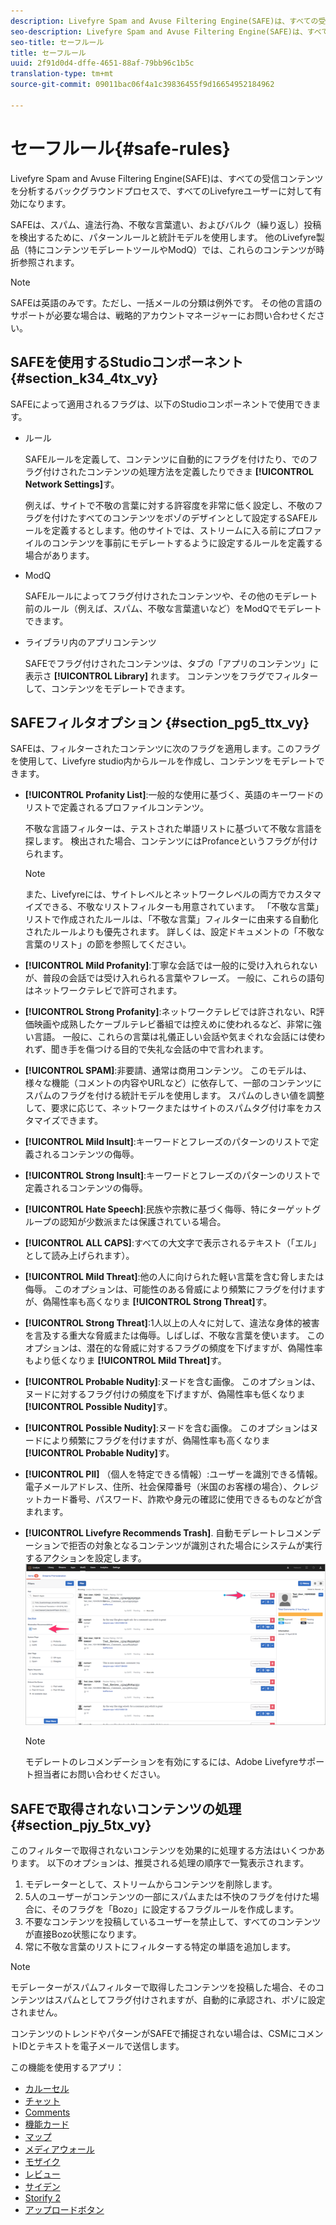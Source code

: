 ```yaml
---
description: Livefyre Spam and Avuse Filtering Engine(SAFE)は、すべての受信コンテンツを分析するバックグラウンドプロセスで、すべてのLivefyreユーザーに対して有効になります。
seo-description: Livefyre Spam and Avuse Filtering Engine(SAFE)は、すべての受信コンテンツを分析するバックグラウンドプロセスで、すべてのLivefyreユーザーに対して有効になります。
seo-title: セーフルール
title: セーフルール
uuid: 2f91d0d4-dffe-4651-88af-79bb96c1b5c
translation-type: tm+mt
source-git-commit: 09011bac06f4a1c39836455f9d16654952184962

---
```



# セーフルール{#safe-rules}

Livefyre Spam and Avuse Filtering Engine(SAFE)は、すべての受信コンテンツを分析するバックグラウンドプロセスで、すべてのLivefyreユーザーに対して有効になります。



SAFEは、スパム、違法行為、不敬な言葉遣い、およびバルク（繰り返し）投稿を検出するために、パターンルールと統計モデルを使用します。 他のLivefyre製品（特にコンテンツモデレートツールやModQ）では、これらのコンテンツが時折参照されます。

>[!NOTE]
>
>SAFEは英語のみです。ただし、一括メールの分類は例外です。 その他の言語のサポートが必要な場合は、戦略的アカウントマネージャーにお問い合わせください。

## SAFEを使用するStudioコンポーネント {#section_k34_4tx_vy}

SAFEによって適用されるフラグは、以下のStudioコンポーネントで使用できます。

* ルール

   SAFEルールを定義して、コンテンツに自動的にフラグを付けたり、でのフラグ付けされたコンテンツの処理方法を定義したりできま **[!UICONTROL Network Settings]**&#x200B;す。

   例えば、サイトで不敬の言葉に対する許容度を非常に低く設定し、不敬のフラグを付けたすべてのコンテンツをボゾのデザインとして設定するSAFEルールを定義するとします。他のサイトでは、ストリームに入る前にプロファイルのコンテンツを事前にモデレートするように設定するルールを定義する場合があります。

* ModQ

   SAFEルールによってフラグ付けされたコンテンツや、その他のモデレート前のルール（例えば、スパム、不敬な言葉遣いなど）をModQでモデレートできます。

* ライブラリ内のアプリコンテンツ

   SAFEでフラグ付けされたコンテンツは、タブの「アプリのコンテンツ」に表示さ **[!UICONTROL Library]** れます。 コンテンツをフラグでフィルターして、コンテンツをモデレートできます。

## SAFEフィルタオプション {#section_pg5_ttx_vy}

SAFEは、フィルターされたコンテンツに次のフラグを適用します。このフラグを使用して、Livefyre studio内からルールを作成し、コンテンツをモデレートできます。

* **[!UICONTROL Profanity List]**:一般的な使用に基づく、英語のキーワードのリストで定義されるプロファイルコンテンツ。

   不敬な言語フィルターは、テストされた単語リストに基づいて不敬な言語を探します。 検出された場合、コンテンツにはProfanceというフラグが付けられます。

   >[!NOTE]
   >
   >また、Livefyreには、サイトレベルとネットワークレベルの両方でカスタマイズできる、不敬なリストフィルターも用意されています。 「不敬な言葉」リストで作成されたルールは、「不敬な言葉」フィルターに由来する自動化されたルールよりも優先されます。 詳しくは、設定ドキュメントの「不敬な言葉のリスト」の節を参照してください。

* **[!UICONTROL Mild Profanity]**:丁寧な会話では一般的に受け入れられないが、普段の会話では受け入れられる言葉やフレーズ。 一般に、これらの語句はネットワークテレビで許可されます。
* **[!UICONTROL Strong Profanity]**:ネットワークテレビでは許されない、R評価映画や成熟したケーブルテレビ番組では控えめに使われるなど、非常に強い言語。 一般に、これらの言葉は礼儀正しい会話や気まぐれな会話には使われず、聞き手を傷つける目的で失礼な会話の中で言われます。
* **[!UICONTROL SPAM]**:非要請、通常は商用コンテンツ。 このモデルは、様々な機能（コメントの内容やURLなど）に依存して、一部のコンテンツにスパムのフラグを付ける統計モデルを使用します。 スパムのしきい値を調整して、要求に応じて、ネットワークまたはサイトのスパムタグ付け率をカスタマイズできます。
* **[!UICONTROL Mild Insult]**:キーワードとフレーズのパターンのリストで定義されるコンテンツの侮辱。
* **[!UICONTROL Strong Insult]**:キーワードとフレーズのパターンのリストで定義されるコンテンツの侮辱。
* **[!UICONTROL Hate Speech]**:民族や宗教に基づく侮辱、特にターゲットグループの認知が少数派または保護されている場合。
* **[!UICONTROL ALL CAPS]**:すべての大文字で表示されるテキスト（「エル」として読み上げられます）。
* **[!UICONTROL Mild Threat]**:他の人に向けられた軽い言葉を含む脅しまたは侮辱。 このオプションは、可能性のある脅威により頻繁にフラグを付けますが、偽陽性率も高くなりま **[!UICONTROL Strong Threat]**&#x200B;す。

* **[!UICONTROL Strong Threat]**:1人以上の人々に対して、違法な身体的被害を言及する重大な脅威または侮辱。しばしば、不敬な言葉を使います。 このオプションは、潜在的な脅威に対するフラグの頻度を下げますが、偽陽性率もより低くなりま **[!UICONTROL Mild Threat]**&#x200B;す。

* **[!UICONTROL Probable Nudity]**:ヌードを含む画像。 このオプションは、ヌードに対するフラグ付けの頻度を下げますが、偽陽性率も低くなりま **[!UICONTROL Possible Nudity]**&#x200B;す。

* **[!UICONTROL Possible Nudity]**:ヌードを含む画像。 このオプションはヌードにより頻繁にフラグを付けますが、偽陽性率も高くなりま **[!UICONTROL Probable Nudity]**&#x200B;す。

* **[!UICONTROL PII]** （個人を特定できる情報）:ユーザーを識別できる情報。 電子メールアドレス、住所、社会保障番号（米国のお客様の場合）、クレジットカード番号、パスワード、詐欺や身元の確認に使用できるものなどが含まれます。
* **[!UICONTROL Livefyre Recommends Trash]**. 自動モデレートレコメンデーションで拒否の対象となるコンテンツが識別された場合にシステムが実行するアクションを設定します。  ![](assets/mod_reco1.png)

   >[!NOTE]
   >
   >モデレートのレコメンデーションを有効にするには、Adobe Livefyreサポート担当者にお問い合わせください。

## SAFEで取得されないコンテンツの処理 {#section_pjy_5tx_vy}

このフィルターで取得されないコンテンツを効果的に処理する方法はいくつかあります。 以下のオプションは、推奨される処理の順序で一覧表示されます。

1. モデレーターとして、ストリームからコンテンツを削除します。
1. 5人のユーザーがコンテンツの一部にスパムまたは不快のフラグを付けた場合に、そのフラグを「Bozo」に設定するフラグルールを作成します。
1. 不要なコンテンツを投稿しているユーザーを禁止して、すべてのコンテンツが直接Bozo状態になります。
1. 常に不敬な言葉のリストにフィルターする特定の単語を追加します。

>[!NOTE]
>
>モデレーターがスパムフィルターで取得したコンテンツを投稿した場合、そのコンテンツはスパムとしてフラグ付けされますが、自動的に承認され、ボゾに設定されません。

コンテンツのトレンドやパターンがSAFEで捕捉されない場合は、CSMにコメントIDとテキストを電子メールで送信します。



この機能を使用するアプリ：

* [カルーセル](/help/using/c-about-apps/c-carousel-app/c-carousel-app.md#c_carousel_app)
* [チャット](/help/using/c-about-apps/c-chat-app/c-chat-app.md#c_chat_app)
* [Comments](/help/using/c-about-apps/c-comments/c-comments.md)
* [機能カード](/help/using/c-about-apps/c-feature-card-app/c-feature-card-app.md#c_feature_card_app)
* [マップ](/help/using/c-about-apps/c-map-app/c-map-app.md#c_map_app)
* [メディアウォール](/help/using/c-about-apps/c-media-wall-app/c-media-wall-app.md#c_media_wall_app)
* [モザイク](/help/using/c-about-apps/c-mosaic-app/c-mosaic-app.md#c_mosaic_app)
* [レビュー](/help/using/c-about-apps/c-reviews-app/c-reviews-app.md#c_reviews_app)
* [サイデン](/help/using/c-about-apps/c-sidenotes-app/c-sidenotes-app.md#c_sidenotes_app)
* [Storify 2](/help/using/c-about-apps/c-storify2/c-storify2.md#c_storify2)
* [アップロードボタン](/help/using/c-about-apps/c-upload-button-app/c-upload-button-app.md#c_upload_button_app)

